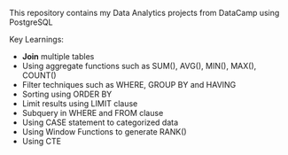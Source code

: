 This repository contains my Data Analytics projects from DataCamp using PostgreSQL

Key Learnings:
- **Join** multiple tables
- Using aggregate functions such as SUM(), AVG(), MIN(), MAX(), COUNT()
- Filter techniques such as WHERE, GROUP BY and HAVING
- Sorting using ORDER BY
- Limit results using LIMIT clause
- Subquery in WHERE and FROM clause
- Using CASE statement to categorized data 
- Using Window Functions to generate RANK()
- Using CTE 

